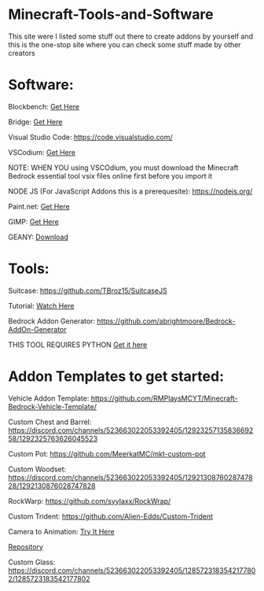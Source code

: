 # Minecraft-Tools-and-Software
This site were I listed some stuff out there to create addons by yourself and this is the one-stop site where you can check some stuff made by other creators


# Software:
Blockbench: [Get Here](https://blockbench.net/)

Bridge: [Get Here](https://https://bridge-core.app/)

Visual Studio Code: https://code.visualstudio.com/

VSCodium: [Get Here](https://vscodium.com/)

NOTE: WHEN YOU using VSCOdium, you must download the Minecraft Bedrock essential tool vsix files online first before you import it 

NODE JS (For JavaScript Addons this is a prerequesite): https://nodejs.org/

Paint.net: [Get Here](https://getpaint.net/)

GIMP: [Get Here](https://www.gimp.org/)

GEANY: [Download](https://www.geany.org/)


# Tools:
Suitcase: https://github.com/TBroz15/SuitcaseJS

Tutorial: [Watch Here](https://www.youtube.com/watch?v=Kaec1YmYWrk)

Bedrock Addon Generator: https://github.com/abrightmoore/Bedrock-AddOn-Generator 

THIS TOOL REQUIRES PYTHON [Get it here](https://www.python.org/)


# Addon Templates to get started:

Vehicle Addon Template: https://github.com/RMPlaysMCYT/Minecraft-Bedrock-Vehicle-Template/

Custom Chest and Barrel: https://discord.com/channels/523663022053392405/1292325713583669258/1292325763626045523

Custom Pot: https://github.com/MeerkatMC/mkt-custom-pot

Custom Woodset: https://discord.com/channels/523663022053392405/1292130876028747828/1292130876028747828

RockWarp: https://github.com/syylaxx/RockWrap/

Custom Trident: https://github.com/Alien-Edds/Custom-Trident

Camera to Animation: 
[Try It Here](https://rey-debida.github.io/mcanim-to-cam/)

[Repository](https://github.com/rey-debida/mcanim-to-cam?tab=readme-ov-file)

Custom Glass: https://discord.com/channels/523663022053392405/1285723183542177802/1285723183542177802
